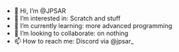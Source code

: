 - 👋 Hi, I’m @JPSAR
- 👀 I’m interested in: Scratch and stuff
- 🌱 I’m currently learning: more advanced programming
- 💞️ I’m looking to collaborate: on nothing
- 📫 How to reach me: Discord via @jpsar_

<!---
JPSAR/JPSAR is a ✨ special ✨ repository because its `README.md` (this file) appears on your GitHub profile.
You can click the Preview link to take a look at your changes.
--->
